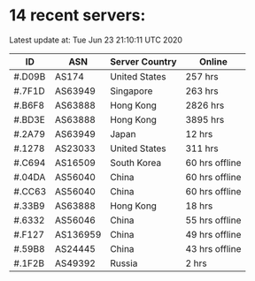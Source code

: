 # 14 recent servers:

Latest update at: Tue Jun 23 21:10:11 UTC 2020

| ID | ASN | Server Country | Online |
| -- | --- | -------------- | ------ |
| #.D09B | AS174 | United States | 257 hrs |
| #.7F1D | AS63949 | Singapore | 263 hrs |
| #.B6F8 | AS63888 | Hong Kong | 2826 hrs |
| #.BD3E | AS63888 | Hong Kong | 3895 hrs |
| #.2A79 | AS63949 | Japan | 12 hrs |
| #.1278 | AS23033 | United States | 311 hrs |
| #.C694 | AS16509 | South Korea | 60 hrs offline |
| #.04DA | AS56040 | China | 60 hrs offline |
| #.CC63 | AS56040 | China | 60 hrs offline |
| #.33B9 | AS63888 | Hong Kong | 18 hrs |
| #.6332 | AS56046 | China | 55 hrs offline |
| #.F127 | AS136959 | China | 49 hrs offline |
| #.59B8 | AS24445 | China | 43 hrs offline |
| #.1F2B | AS49392 | Russia | 2 hrs |

